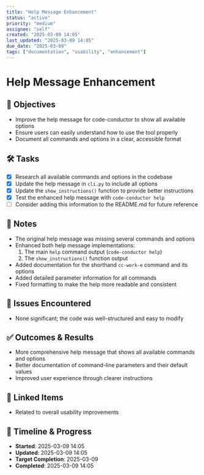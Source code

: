 ```yaml
---
title: "Help Message Enhancement"
status: "active"
priority: "medium"
assignee: "self"
created: "2025-03-09 14:05"
last_updated: "2025-03-09 14:05"
due_date: "2025-03-09"
tags: ["documentation", "usability", "enhancement"]
---
```


# Help Message Enhancement

## 🚩 Objectives
- Improve the help message for code-conductor to show all available options
- Ensure users can easily understand how to use the tool properly
- Document all commands and options in a clear, accessible format

## 🛠 Tasks
- [x] Research all available commands and options in the codebase
- [x] Update the help message in `cli.py` to include all options
- [x] Update the `show_instructions()` function to provide better instructions
- [x] Test the enhanced help message with `code-conductor help`
- [ ] Consider adding this information to the README.md for future reference

## 📝 Notes
- The original help message was missing several commands and options
- Enhanced both help message implementations:
  1. The main `help` command output (`code-conductor help`)
  2. The `show_instructions()` function output
- Added documentation for the shorthand `cc-work-e` command and its options
- Added detailed parameter information for all commands
- Fixed formatting to make the help more readable and consistent

## 🐞 Issues Encountered
- None significant; the code was well-structured and easy to modify

## ✅ Outcomes & Results
- More comprehensive help message that shows all available commands and options
- Better documentation of command-line parameters and their default values
- Improved user experience through clearer instructions

## 📌 Linked Items
- Related to overall usability improvements

## 📅 Timeline & Progress
- **Started**: 2025-03-09 14:05
- **Updated**: 2025-03-09 14:05
- **Target Completion**: 2025-03-09
- **Completed**: 2025-03-09 14:05

